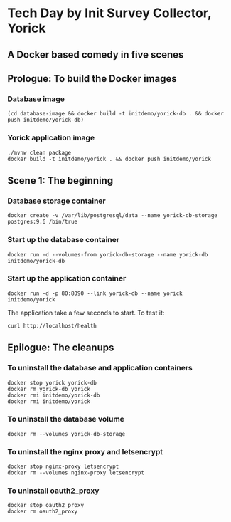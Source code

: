 Tech Day by Init Survey Collector, Yorick
=========================================

A Docker based comedy in five scenes
------------------------------------


## Prologue: To build the Docker images

### Database image
    (cd database-image && docker build -t initdemo/yorick-db . && docker push initdemo/yorick-db)

### Yorick application image
    ./mvnw clean package
    docker build -t initdemo/yorick . && docker push initdemo/yorick

## Scene 1: The beginning

### Database storage container
    docker create -v /var/lib/postgresql/data --name yorick-db-storage postgres:9.6 /bin/true

### Start up the database container
    docker run -d --volumes-from yorick-db-storage --name yorick-db initdemo/yorick-db

### Start up the application container
    docker run -d -p 80:8090 --link yorick-db --name yorick initdemo/yorick

The application take a few seconds to start. To test it:

    curl http://localhost/health


## Epilogue: The cleanups

### To uninstall the database and application containers
    docker stop yorick yorick-db
    docker rm yorick-db yorick
    docker rmi initdemo/yorick-db
    docker rmi initdemo/yorick

### To uninstall the database volume
    docker rm --volumes yorick-db-storage

### To uninstall the nginx proxy and letsencrypt
    docker stop nginx-proxy letsencrypt
    docker rm --volumes nginx-proxy letsencrypt

### To uninstall oauth2_proxy
    docker stop oauth2_proxy
    docker rm oauth2_proxy
